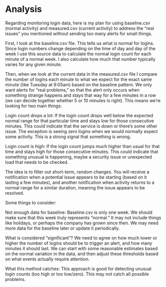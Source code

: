 # Analysis

Regarding monitoring login data, here is my plan for using baseline.csv (normal activity) and measured.csv (current activity) to address the “real issues” you mentioned without sending too many alerts for small things.

First, I look at the baseline.csv file. This tells us what is normal for logins. Since login numbers change depending on the time of day and day of the week I use this source data to calculate the normal login count for each minute of a normal week. I also calculate how much that number typically varies for any given minute.

Then, when we look at the current data in the measured.csv file I compare the number of logins each minute to what we expect for the exact same minute (like Tuesday at 9:05am) based on the baseline pattern. We only want alerts for “real problems,” so that the alert only occurs when something strange happens and stays that way for a few minutes in a row (we can decide together whether 5 or 10 minutes is right). This means we’re looking for two main things:

Login count drops a lot: If the login count drops well below the expected normal range for that particular time and stays low for those consecutive minutes. This could indicate that the service is down or there’s some other issue. The exception is seeing zero logins when we would normally expect some activity. This is a strong signal that something is wrong.

Login count is high: If the login count jumps much higher than usual for that time and stays high for those consecutive minutes. This could indicate that something unusual is happening, maybe a security issue or unexpected load that needs to be checked.

The idea is to filter out short-term, random changes. You will receive a notification when a potential issue appears to be starting (based on it lasting a few minutes), and another notification when activity returns to a normal range for a similar duration, meaning the issue appears to be resolved.

Some things to consider:

Not enough data for baseline: Baseline.csv is only one week. We should make sure that this week truly represents “normal.” It may not include things like holidays, or perhaps the company has grown since then. We may need more data for the baseline later or update it periodically.

What is considered “significant”? We need to agree on how much lower or higher the number of logins should be to trigger an alert, and how many minutes it should last. We can start with some reasonable estimates based on the normal variation in the data, and then adjust these thresholds based on what events actually require attention.

What this method catches: This approach is good for detecting unusual login counts (too high or too low/zero). This may not catch all possible problems.
